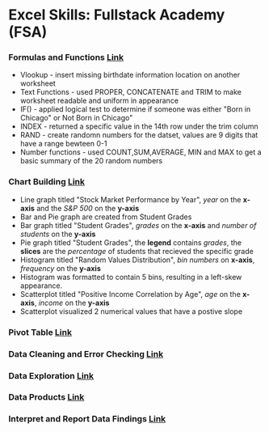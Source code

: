 # Excel Skills: Fullstack Academy (FSA)
### Formulas and Functions [Link](https://github.com/JacindaL/Excel_Skills_Practice-FSA/blob/main/Functions_workshop_Jacinda_Lewis.xlsx) 
- Vlookup - insert missing birthdate information location on another worksheet
- Text Functions - used PROPER, CONCATENATE and TRIM to make worksheet readable and uniform in appearance
- IF() - applied logical test to determine if someone was either "Born in Chicago" or Not Born in Chicago"
- INDEX - returned a specific value in the 14th row under the trim column
- RAND - create randomn numbers for the datset, values are 9 digits that have a range bewteen 0-1
- Number functions - used COUNT,SUM,AVERAGE, MIN and MAX to get a basic summary of the 20 random numbers
### Chart Building [Link](https://github.com/JacindaL/Excel_Skills_Practice-FSA/files/13242110/Chart_building_challenge_Jacinda.Lewis.xlsx)
- Line graph titled "Stock Market Performance by Year", _year_ on the **x-axis** and the _S&P 500_ on the **y-axis**
- Bar and Pie graph are created from Student Grades
- Bar graph titled "Student Grades", _grades_ on the **x-axis** and _number of students_ on the **y-axis**
- Pie graph titled "Student Grades", the **legend** contains _grades_, the **slices** are the _percentage_ of students that recieved the specific grade
- Histogram titled "Random Values Distribution", _bin numbers_ on **x-axis**, _frequency_ on the **y-axis**
- Histogram was formatted to contain 5 bins, resulting in a left-skew appearance.
- Scatterplot titled "Positive Income Correlation by Age", _age_ on the **x-axis**, _income_ on the **y-axis**
- Scatterplot visualized 2 numerical values that have a postive slope  
### Pivot Table [Link](https://github.com/JacindaL/Excel_Skills_Practice-FSA/blob/main/Pivot_table_workshop_Jacinda_Lewis.xlsx)
### Data Cleaning and Error Checking [Link](https://github.com/JacindaL/Excel_Skills_Practice-FSA/blob/main/Data_cleaning_Jacinda_Lewis%20.xlsx)
### Data Exploration [Link](https://github.com/JacindaL/Excel_Skills_Practice-FSA/blob/main/Data_exploration_Jacinda_Lewis.xlsx)
### Data Products [Link](https://github.com/JacindaL/Excel_Skills_Practice-FSA/blob/main/Data_model_Jacinda_Lewis.xlsx)
### Interpret and Report Data Findings [Link](https://github.com/JacindaL/Excel_Skills_Practice-FSA/blob/main/Report_sale_findings_Jacinda_Lewis.xlsx)
